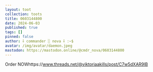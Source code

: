 ```yaml
---
layout: toot
collection: toots
title: 0603144800
date: 2024-06-03
published: true
tags: []
pinned: false
author: ⸸ commander ░ nova ⸸ :~$
avatar: /img/avatar/daemon.jpeg
mastodon: https://mastodon.online/@cmdr_nova/0603144800
---
```


Order NOWhttps://www.threads.net/@viktoriaakills/post/C7w5dXAR9lB
